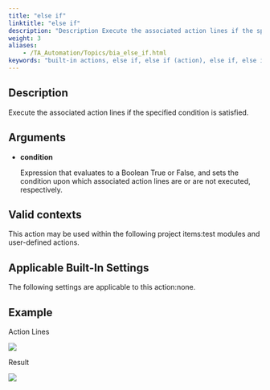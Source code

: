 ```yaml
--- 
title: "else if"
linktitle: "else if"
description: "Description Execute the associated action lines if the specified condition is satisfied. Arguments condition Expression that evaluates to a Boolean True or False , and sets the condition upon which ..."
weight: 3
aliases: 
    - /TA_Automation/Topics/bia_else_if.html
keywords: "built-in actions, else if, else if (action), else if, else if statement, elseif statement, elseif condition, elseif"
---
```


## Description

Execute the associated action lines if the specified condition is satisfied.

## Arguments

-   **condition**

    Expression that evaluates to a Boolean True or False, and sets the condition upon which associated action lines are or are not executed, respectively.


## Valid contexts

This action may be used within the following project items:test modules and user-defined actions.

## Applicable Built-In Settings

The following settings are applicable to this action:none.

## Example

Action Lines

![](/images/TA_Automation/Images/bia_else_pgm.png)

Result

![](/images/TA_Automation/Images/bia_else_res.png)
